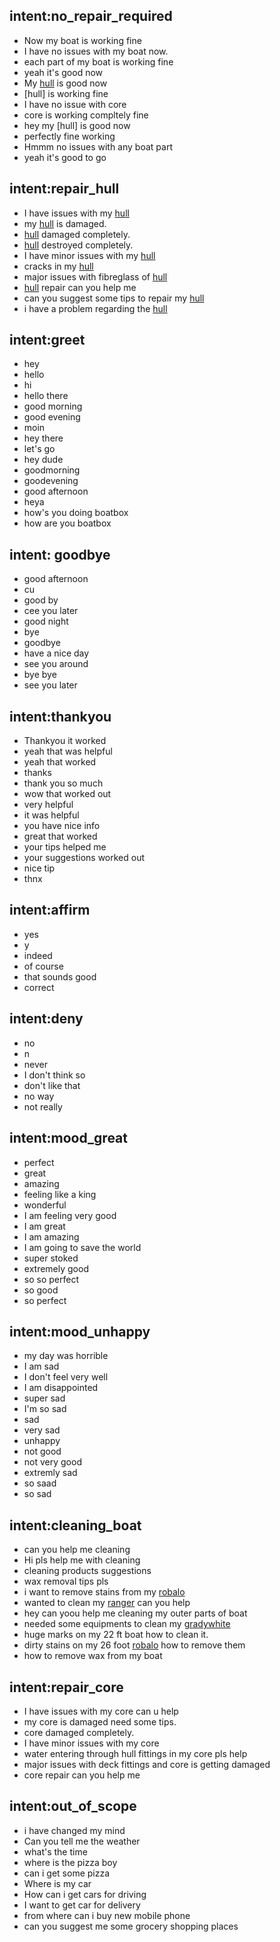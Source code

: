 ## intent:no_repair_required
- Now my boat is working fine
- I have no issues with my boat now.
- each part of my boat is working fine
- yeah it's good now
- My [hull](boat_part) is good now
- [hull] is working fine
- I have no issue with core
- core is working compltely fine
- hey my [hull] is good now
- perfectly fine working
- Hmmm no issues with any boat part
- yeah it's good to go

## intent:repair_hull
- I have issues with my [hull](boat_part)
- my [hull](boat_part) is damaged.
- [hull](boat_part) damaged completely.
- [hull](boat_part) destroyed completely.
- I have minor issues with my [hull](boat_part)
- cracks in my [hull](boat_part)
- major issues with fibreglass of [hull](boat_part)
- [hull](boat_part) repair can you help me
- can you suggest some tips to repair my [hull](boat_part)
- i have a problem regarding the [hull](boat_part)

## intent:greet
- hey
- hello
- hi
- hello there
- good morning
- good evening
- moin
- hey there
- let's go
- hey dude
- goodmorning
- goodevening
- good afternoon
- heya
- how's you doing boatbox
- how are you boatbox

## intent: goodbye

- good afternoon
- cu
- good by
- cee you later
- good night
- bye
- goodbye
- have a nice day
- see you around
- bye bye
- see you later

## intent:thankyou

- Thankyou it worked
- yeah that was helpful
- yeah that worked
- thanks
- thank you so much
- wow that worked out
- very helpful
- it was helpful
- you have nice info
- great that worked
- your tips helped me
- your suggestions worked out
- nice tip
- thnx

## intent:affirm
- yes
- y
- indeed
- of course
- that sounds good
- correct

## intent:deny

- no
- n
- never
- I don't think so
- don't like that
- no way
- not really

## intent:mood_great

- perfect
- great
- amazing
- feeling like a king
- wonderful
- I am feeling very good
- I am great
- I am amazing
- I am going to save the world
- super stoked
- extremely good
- so so perfect
- so good
- so perfect

## intent:mood_unhappy

- my day was horrible
- I am sad
- I don't feel very well
- I am disappointed
- super sad
- I'm so sad
- sad
- very sad
- unhappy
- not good
- not very good
- extremly sad
- so saad
- so sad

## intent:cleaning_boat
- can you help me cleaning
- Hi pls help me with cleaning
- cleaning products suggestions 
- wax removal tips pls
- i want to remove stains from my [robalo](boat_manufacturer)
- wanted to clean my [ranger](boat_manufacturer) can you help
- hey can yoou help me cleaning  my outer parts of boat
- needed some equipments to clean my [gradywhite](boat_manufacturer)
- huge marks on my 22 ft boat how to clean it.
- dirty stains on my 26 foot [robalo](boat_manufacturer) how to remove them
- how to remove wax from my boat

## intent:repair_core

- I have issues with my core can u help
- my core is damaged need some tips.
- core damaged completely.
- I have minor issues with my core
- water entering through hull fittings in my core pls help
- major issues with deck fittings and core is getting damaged
- core repair can you help me

## intent:out_of_scope

- i have changed my mind
- Can you tell me the weather
- what's the time
- where is the pizza boy
- can i get some pizza
- Where is my car
- How can i get cars for driving
- I want to get car for delivery
- from where can i buy new mobile phone
- can you suggest me some grocery shopping places
